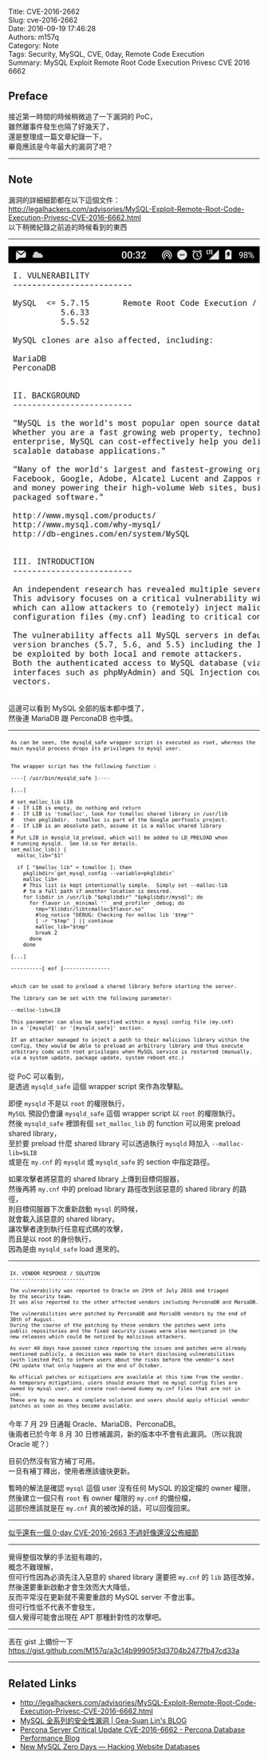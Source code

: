 Title: CVE-2016-2662  
Slug: cve-2016-2662  
Date: 2016-09-19 17:46:28  
Authors: m157q  
Category: Note  
Tags: Security, MySQL, CVE, 0day, Remote Code Execution  
Summary: MySQL Exploit Remote Root Code Execution Privesc CVE 2016 6662  
  
  
## Preface  
  
接近第一時間的時候稍微追了一下漏洞的 PoC，  
雖然離事件發生也隔了好幾天了，  
還是整理成一篇文章紀錄一下，  
畢竟應該是今年最大的漏洞了吧？  
  
---  
  
## Note  
  
漏洞的詳細細節都在以下這個文件：  
<http://legalhackers.com/advisories/MySQL-Exploit-Remote-Root-Code-Execution-Privesc-CVE-2016-6662.html>  
以下稍微紀錄之前追的時候看到的東西  
  
---  
  
![](/files/cve-2016-2662/1.jpg)  
  
這邊可以看到 MySQL 全部的版本都中獎了，  
然後連 MariaDB 跟 PerconaDB 也中獎。  
  
---  
  
![](/files/cve-2016-2662/2.jpg)  
  
從 PoC 可以看到，  
是透過 `mysqld_safe` 這個 wrapper script 來作為攻擊點。  
  
即便 `mysqld` 不是以 `root` 的權限執行，  
`MySQL` 預設仍會讓 `mysqld_safe` 這個 wrapper script 以 `root` 的權限執行。  
然後 `mysqld_safe` 裡頭有個 `set_malloc_lib` 的 function 可以用來 preload shared library，  
至於要 preload 什麼 shared library 可以透過執行 `mysqld` 時加入 `--malloc-lib=$LIB`  
或是在 `my.cnf` 的 `mysqld` 或 `mysqld_safe` 的 section 中指定路徑。  
  
如果攻擊者將惡意的 shared library 上傳到目標伺服器，  
然後再將 `my.cnf` 中的 preload library 路徑改到該惡意的 shared library 的路徑，  
則目標伺服器下次重新啟動 `mysql` 的時候，  
就會載入該惡意的 shared library，  
讓攻擊者達到執行任意程式碼的攻擊，  
而且是以 root 的身份執行，  
因為是由 `mysqld_safe` load 進來的。  
  
---  
  
![](/files/cve-2016-2662/3.jpg)  
  
今年 7 月 29 日通報 Oracle、MariaDB、PerconaDB。  
後兩者已於今年 8 月 30 日修補漏洞，新的版本中不會有此漏洞。（所以我說 Oracle 呢？）  
  
目前仍然沒有官方補丁可用。  
一旦有補丁釋出，使用者應該儘快更新。  
  
暫時的解法是確認 `mysql` 這個 user 沒有任何 MySQL 的設定檔的 owner 權限，  
然後建立一個只有 `root` 有 owner 權限的 `my.cnf` 的備份檔，  
這部份應該就是在 `my.cnf` 真的被改掉的話，可以回復回來。  
  
---  
  
[似乎還有一個 0-day CVE-2016-2663 不過好像還沒公佈細節](https://thehackernews.com/2016/09/hack-mysql-database.html)  
  
---  
  
覺得整個攻擊的手法挺有趣的，  
概念不難理解，  
但可行性因為必須先注入惡意的 shared library 還要把 `my.cnf` 的 `lib` 路徑改掉，  
然後還要重新啟動才會生效而大大降低，  
反而平常沒在更新就不需要重啟的 MySQL server 不會出事。  
但可行性低不代表不會發生，  
個人覺得可能會出現在 APT 那種針對性的攻擊吧。  
  
---  
  
丟在 gist 上備份一下 <https://gist.github.com/M157q/a3c14b99905f3d3704b2477fb47cd33a>  
  
---  
  
## Related Links  
  
+ <http://legalhackers.com/advisories/MySQL-Exploit-Remote-Root-Code-Execution-Privesc-CVE-2016-6662.html>  
+ [MySQL 全系列的安全性漏洞 | Gea-Suan Lin's BLOG](https://blog.gslin.org/archives/2016/09/13/6832/mysql-%E5%85%A8%E7%B3%BB%E5%88%97%E7%9A%84%E5%AE%89%E5%85%A8%E6%80%A7%E6%BC%8F%E6%B4%9E/)  
+ [Percona Server Critical Update CVE-2016-6662 - Percona Database Performance Blog](https://www.percona.com/blog/2016/09/12/percona-server-critical-update-cve-2016-6662/)  
+ [New MySQL Zero Days — Hacking Website Databases](https://thehackernews.com/2016/09/hack-mysql-database.html)  
